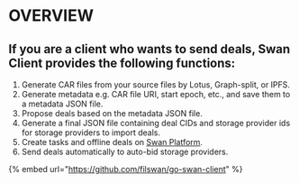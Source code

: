 # OVERVIEW

## If you are a client who wants to send deals, Swan Client provides the following functions:

1. Generate CAR files from your source files by Lotus, Graph-split, or IPFS.
2. Generate metadata e.g. CAR file URI, start epoch, etc., and save them to a metadata JSON file.
3. Propose deals based on the metadata JSON file.
4. Generate a final JSON file containing deal CIDs and storage provider ids for storage providers to import deals.
5. Create tasks and offline deals on [Swan Platform](broken-reference).
6. Send deals automatically to auto-bid storage providers.

{% embed url="https://github.com/filswan/go-swan-client" %}

